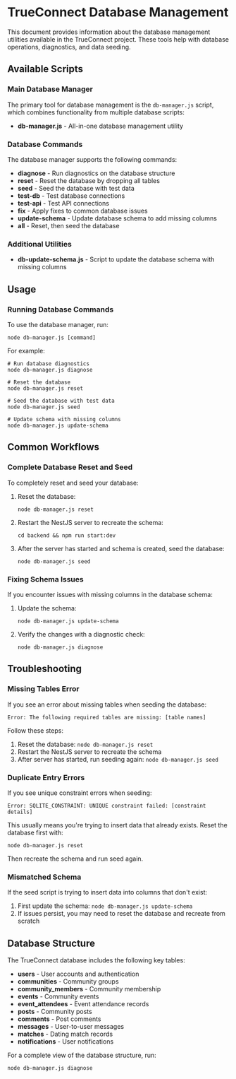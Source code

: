 # TrueConnect Database Management

This document provides information about the database management utilities available in the TrueConnect project. These tools help with database operations, diagnostics, and data seeding.

## Available Scripts

### Main Database Manager

The primary tool for database management is the `db-manager.js` script, which combines functionality from multiple database scripts:

- **db-manager.js** - All-in-one database management utility

### Database Commands

The database manager supports the following commands:

- **diagnose** - Run diagnostics on the database structure
- **reset** - Reset the database by dropping all tables
- **seed** - Seed the database with test data
- **test-db** - Test database connections
- **test-api** - Test API connections
- **fix** - Apply fixes to common database issues
- **update-schema** - Update database schema to add missing columns
- **all** - Reset, then seed the database

### Additional Utilities

- **db-update-schema.js** - Script to update the database schema with missing columns

## Usage

### Running Database Commands

To use the database manager, run:

```
node db-manager.js [command]
```

For example:

```
# Run database diagnostics
node db-manager.js diagnose

# Reset the database
node db-manager.js reset

# Seed the database with test data
node db-manager.js seed

# Update schema with missing columns
node db-manager.js update-schema
```

## Common Workflows

### Complete Database Reset and Seed

To completely reset and seed your database:

1. Reset the database:
   ```
   node db-manager.js reset
   ```

2. Restart the NestJS server to recreate the schema:
   ```
   cd backend && npm run start:dev
   ```

3. After the server has started and schema is created, seed the database:
   ```
   node db-manager.js seed
   ```

### Fixing Schema Issues

If you encounter issues with missing columns in the database schema:

1. Update the schema:
   ```
   node db-manager.js update-schema
   ```

2. Verify the changes with a diagnostic check:
   ```
   node db-manager.js diagnose
   ```

## Troubleshooting

### Missing Tables Error

If you see an error about missing tables when seeding the database:

```
Error: The following required tables are missing: [table names]
```

Follow these steps:
1. Reset the database: `node db-manager.js reset`
2. Restart the NestJS server to recreate the schema
3. After server has started, run seeding again: `node db-manager.js seed`

### Duplicate Entry Errors

If you see unique constraint errors when seeding:

```
Error: SQLITE_CONSTRAINT: UNIQUE constraint failed: [constraint details]
```

This usually means you're trying to insert data that already exists. Reset the database first with:
```
node db-manager.js reset
```

Then recreate the schema and run seed again.

### Mismatched Schema

If the seed script is trying to insert data into columns that don't exist:

1. First update the schema: `node db-manager.js update-schema`
2. If issues persist, you may need to reset the database and recreate from scratch

## Database Structure

The TrueConnect database includes the following key tables:

- **users** - User accounts and authentication
- **communities** - Community groups
- **community_members** - Community membership
- **events** - Community events
- **event_attendees** - Event attendance records
- **posts** - Community posts
- **comments** - Post comments
- **messages** - User-to-user messages
- **matches** - Dating match records
- **notifications** - User notifications

For a complete view of the database structure, run:
```
node db-manager.js diagnose
